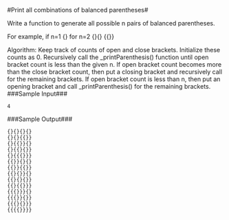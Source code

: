 #Print all combinations of balanced parentheses#

Write a function to generate all possible n pairs of balanced parentheses.

For example, if n=1
{}
for n=2
{}{}
{{}}

Algorithm:
Keep track of counts of open and close brackets. Initialize these counts as 0. Recursively call the _printParenthesis() function until open bracket count is less than the given n. If open bracket count becomes more than the close bracket count, then put a closing bracket and recursively call for the remaining brackets. If open bracket count is less than n, then put an opening bracket and call _printParenthesis() for the remaining brackets.
###Sample Input###
```
4
```
###Sample Output###
```
{}{}{}{} 
{}{}{{}} 
{}{{}}{} 
{}{{}{}} 
{}{{{}}} 
{{}}{}{} 
{{}}{{}} 
{{}{}}{} 
{{}{}{}} 
{{}{{}}} 
{{{}}}{} 
{{{}}{}} 
{{{}{}}} 
{{{{}}}} 
```